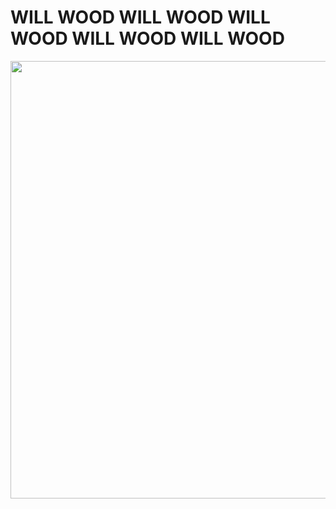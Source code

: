 # WILL WOOD WILL WOOD WILL WOOD WILL WOOD WILL WOOD
<p align="center">
  <img width="700" height="700" src="https://i.pinimg.com/736x/5d/94/5c/5d945cd71e0f95c7f770303fe3448e26.jpg"
</p>
